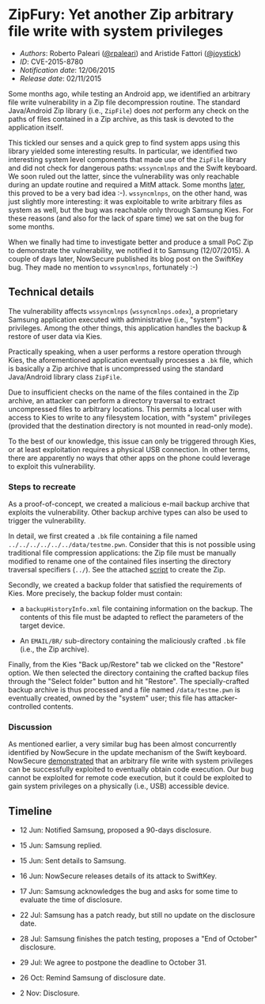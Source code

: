 # ZipFury: Yet another Zip arbitrary file write with system privileges #

* _Authors_: Roberto Paleari ([@rpaleari](https://twitter.com/rpaleari)) and Aristide Fattori ([@joystick](https://twitter.com/joystick))
* _ID_: CVE-2015-8780
* _Notification date_: 12/06/2015
* _Release date_: 02/11/2015

Some months ago, while testing an Android app, we identified an arbitrary file
write vulnerability in a Zip file decompression routine. The standard
Java/Android Zip library (i.e., `ZipFile`) does _not_ perform any check on the
paths of files contained in a Zip archive, as this task is devoted to the
application itself.

This tickled our senses and a quick grep to find system apps using this library
yielded some interesting results. In particular, we identified two interesting system level
components that made use of the `ZipFile` library and did not check for
dangerous paths: `wssyncmlnps` and the Swift keyboard. We soon ruled out the
latter, since the vulnerability was only reachable during an update routine and
required a MitM attack. Some months
[later](https://www.nowsecure.com/blog/2015/06/16/remote-code-execution-as-system-user-on-samsung-phones/),
this proved to be a very bad idea :-). `wssyncmlnps`, on the other hand, was
just slightly more interesting: it was exploitable to write arbitrary files as
system as well, but the bug was reachable only through Samsung Kies. For these
reasons (and also for the lack of spare time) we sat on the bug for some months.

When we finally had time to investigate better and produce a small PoC Zip to
demonstrate the vulnerability, we notified it to Samsung (12/07/2015). A couple
of days later, NowSecure published its blog post on the SwiftKey bug. They made
no mention to `wssyncmlnps`, fortunately :-)

## Technical details ##

The vulnerability affects `wssyncmlnps` (`wssyncmlnps.odex`), a proprietary Samsung
application executed with administrative (i.e., "system") privileges. Among the other
things, this application handles the backup & restore of user data via Kies.

Practically speaking, when a user performs a restore operation through Kies,
the aforementioned application eventually processes a `.bk` file, which is
basically a Zip archive that is uncompressed using the standard Java/Android
library class `ZipFile`.

Due to insufficient checks on the name of the files contained in the Zip
archive, an attacker can perform a directory traversal to extract
uncompressed files to arbitrary locations. This permits a local user with
access to Kies to write to any filesystem location, with "system" privileges
(provided that the destination directory is not mounted in read-only mode).

To the best of our knowledge, this issue can only be triggered through Kies, or
at least exploitation requires a physical USB connection. In other terms, there
are apparently no ways that other apps on the phone could leverage to exploit
this vulnerability.

### Steps to recreate ###

As a proof-of-concept, we created a malicious e-mail backup archive that
exploits the vulnerability. Other backup archive types can also be used to
trigger the vulnerability.

In detail, we first created a `.bk` file containing a file named
`../../../../../../data/testme.pwn`. Consider that this is not possible using
traditional file compression applications: the Zip file must be manually
modified to rename one of the contained files inserting the directory traversal
specifiers (`../`). See the attached [script](zipfury.py) to create the Zip.

Secondly, we created a backup folder that satisfied the requirements of
Kies. More precisely, the backup folder must contain:

- a `backupHistoryInfo.xml` file containing information on the backup. The
contents of this file must be adapted to reflect the parameters of the target
device.

- An `EMAIL/BR/` sub-directory containing the maliciously crafted `.bk` file
(i.e., the Zip archive).

Finally, from the Kies "Back up/Restore" tab we clicked on the "Restore"
option. We then selected the directory containing the crafted backup files
through the "Select folder" button and hit "Restore". The specially-crafted
backup archive is thus processed and a file named `/data/testme.pwn` is
eventually created, owned by the "system" user; this file has
attacker-controlled contents.

### Discussion ###

As mentioned earlier, a very similar bug has been almost concurrently identified by
NowSecure in the update mechanism of the Swift keyboard. NowSecure
[demonstrated](https://www.nowsecure.com/blog/2015/06/16/remote-code-execution-as-system-user-on-samsung-phones/)
that an arbitrary file write with system privileges can be successfully
exploited to eventually obtain code execution. Our bug cannot be exploited for
remote code execution, but it could be exploited to gain system privileges on a
physically (i.e., USB) accessible device.

## Timeline ##

- 12 Jun: Notified Samsung, proposed a 90-days disclosure.

- 15 Jun: Samsung replied.

- 15 Jun: Sent details to Samsung.

- 16 Jun: NowSecure releases details of its attack to SwiftKey.

- 17 Jun: Samsung acknowledges the bug and asks for some time to evaluate the
  time of disclosure.

- 22 Jul: Samsung has a patch ready, but still no update on the disclosure date.

- 28 Jul: Samsung finishes the patch testing, proposes a "End of October" disclosure.

- 29 Jul: We agree to postpone the deadline to October 31.

- 26 Oct: Remind Samsung of disclosure date.

-  2 Nov: Disclosure.
